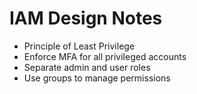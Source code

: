 # IAM Design Notes

- Principle of Least Privilege
- Enforce MFA for all privileged accounts
- Separate admin and user roles
- Use groups to manage permissions
